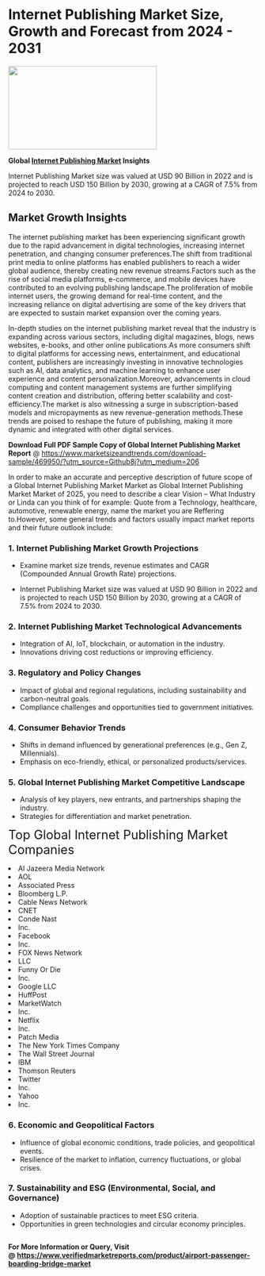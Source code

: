 <H1>Internet Publishing Market Size, Growth and Forecast from 2024 - 2031</H1><img class="aligncenter size-medium wp-image-584254" src="https://thirdeyenews.in/wp-content/uploads/2024/09/Global-Market-Research-300x168.jpeg" alt="" width="300" height="168" /><p><strong>Global&nbsp;<a href="https://www.marketsizeandtrends.com/download-sample/469950/?utm_source=Github8j?utm_medium=206">Internet Publishing Market</a> Insights</strong></p><p>Internet Publishing Market size was valued at USD 90 Billion in 2022 and is projected to reach USD 150 Billion by 2030, growing at a CAGR of 7.5% from 2024 to 2030.</p><p><h2>Market Growth Insights</h2> <p>The internet publishing market has been experiencing significant growth due to the rapid advancement in digital technologies, increasing internet penetration, and changing consumer preferences.The shift from traditional print media to online platforms has enabled publishers to reach a wider global audience, thereby creating new revenue streams.Factors such as the rise of social media platforms, e-commerce, and mobile devices have contributed to an evolving publishing landscape.The proliferation of mobile internet users, the growing demand for real-time content, and the increasing reliance on digital advertising are some of the key drivers that are expected to sustain market expansion over the coming years.</p> <p>In-depth studies on the internet publishing market reveal that the industry is expanding across various sectors, including digital magazines, blogs, news websites, e-books, and other online publications.As more consumers shift to digital platforms for accessing news, entertainment, and educational content, publishers are increasingly investing in innovative technologies such as AI, data analytics, and machine learning to enhance user experience and content personalization.Moreover, advancements in cloud computing and content management systems are further simplifying content creation and distribution, offering better scalability and cost-efficiency.The market is also witnessing a surge in subscription-based models and micropayments as new revenue-generation methods.These trends are poised to reshape the future of publishing, making it more dynamic and integrated with other digital services.<p><span class=""><strong>Download Full PDF Sample Copy of Global Internet Publishing Market Report</strong> @ <a href="https://www.marketsizeandtrends.com/download-sample/469950/?utm_source=Github8j?utm_medium=206" target="_blank">https://www.marketsizeandtrends.com/download-sample/469950/?utm_source=Github8j?utm_medium=206</a></span></p><p>In order to make an accurate and perceptive description of future scope of a Global&nbsp;Internet Publishing Market Market as Global&nbsp;Internet Publishing Market Market of 2025, you need to describe a clear Vision &ndash; What Industry or Linda can you think of for example: Quote from a Technology, healthcare, automotive, renewable energy, name the market you are Reffering to.However, some general trends and factors usually impact market reports and their future outlook include:</p><h3>1.&nbsp;<strong>Internet Publishing Market Growth Projections</strong></h3><ul><li>Examine market size trends, revenue estimates and CAGR (Compounded Annual Growth Rate) projections.</li><li><p>Internet Publishing Market size was valued at USD 90 Billion in 2022 and is projected to reach USD 150 Billion by 2030, growing at a CAGR of 7.5% from 2024 to 2030.</p></li></ul><h3>2.&nbsp;<strong>Internet Publishing Market Technological Advancements</strong></h3><ul><li>Integration of AI, IoT, blockchain, or automation in the industry.</li><li>Innovations driving cost reductions or improving efficiency.</li></ul><h3>3.&nbsp;<strong>Regulatory and Policy Changes</strong></h3><ul><li>Impact of global and regional regulations, including sustainability and carbon-neutral goals.</li><li>Compliance challenges and opportunities tied to government initiatives.</li></ul><h3>4.&nbsp;<strong>Consumer Behavior Trends</strong></h3><ul><li>Shifts in demand influenced by generational preferences (e.g., Gen Z, Millennials).</li><li>Emphasis on eco-friendly, ethical, or personalized products/services.</li></ul><h3>5.&nbsp;<strong>Global Internet Publishing Market Competitive Landscape</strong></h3><ul><li>Analysis of key players, new entrants, and partnerships shaping the industry.</li><li>Strategies for differentiation and market penetration.</li></ul><p data-pm-slice="1 1 []"><span style="color: inherit; font-family: inherit; font-size: 25px;">Top Global Internet Publishing Market Companies</span></p><div class="" data-test-id=""><p><li>Al Jazeera Media Network</li><li> AOL</li><li> Associated Press</li><li> Bloomberg L.P.</li><li> Cable News Network</li><li> CNET</li><li> Conde Nast</li><li> Inc.</li><li> Facebook</li><li> Inc.</li><li> FOX News Network</li><li> LLC</li><li> Funny Or Die</li><li> Inc.</li><li> Google LLC</li><li> HuffPost</li><li> MarketWatch</li><li> Inc.</li><li> Netflix</li><li> Inc.</li><li> Patch Media</li><li> The New York Times Company</li><li> The Wall Street Journal</li><li> IBM</li><li> Thomson Reuters</li><li> Twitter</li><li> Inc.</li><li> Yahoo</li><li> Inc.</li></p></div><h3>6.&nbsp;<strong>Economic and Geopolitical Factors</strong></h3><ul><li>Influence of global economic conditions, trade policies, and geopolitical events.</li><li>Resilience of the market to inflation, currency fluctuations, or global crises.</li></ul><h3>7.&nbsp;<strong>Sustainability and ESG (Environmental, Social, and Governance)</strong></h3><ul><li>Adoption of sustainable practices to meet ESG criteria.</li><li>Opportunities in green technologies and circular economy principles.</li></ul><h2><strong style="font-size: 14px;">For More Information or Query, Visit @&nbsp;</strong><a style="background-color: #ffffff; font-size: 14px;" href="https://www.marketsizeandtrends.com/report/internet-publishing-market/" target="_blank">https://www.verifiedmarketreports.com/product/airport-passenger-boarding-bridge-market</a></h2>